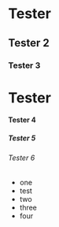 # Tester

## Tester 2

### Tester 3

# Tester

#### Tester 4

##### Tester 5

###### Tester 6

- one
 - test
- two
- three
- four
